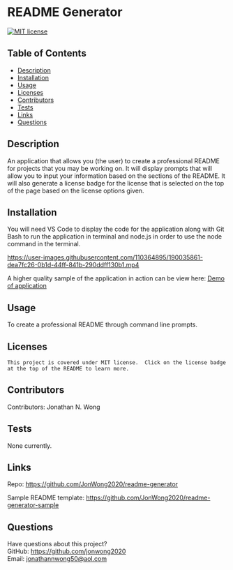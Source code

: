 # README Generator

  [![MIT license](https://img.shields.io/badge/License-MIT-green.svg)](https://lbesson.mit-license.org/)
  
  ## Table of Contents
  * [Description](#description)
  * [Installation](#installation)
  * [Usage](#usage)
  * [Licenses](#licenses)
  * [Contributors](#contributors)
  * [Tests](#tests)
  * [Links](#links)
  * [Questions](#questions)
  
  ## Description
  An application that allows you (the user) to create a professional README for projects that you may be working on.  It will display prompts that will allow you to input your information based on the sections of the README.  It will also generate a license badge for the license that is selected on the top of the page based on the license options given.
  
  ## Installation
  You will need VS Code to display the code for the application along with Git Bash to run the application in terminal and node.js in order to use the node command in the terminal.
  
  https://user-images.githubusercontent.com/110364895/190035861-dea7fc26-0b1d-44ff-841b-290ddff130b1.mp4
  
  A higher quality sample of the application in action can be view here:  [Demo of application](https://drive.google.com/file/d/1Ts-1WtqUCGR61qM5l8xtwQ5RQKnoLbXz/view)
  
  ## Usage
  To create a professional README through command line prompts.
  
  ## Licenses
    This project is covered under MIT license.  Click on the license badge at the top of the README to learn more.
  
  ## Contributors
  Contributors:  Jonathan N. Wong
  
  ## Tests
  None currently.

  ## Links 
  
  Repo:  https://github.com/JonWong2020/readme-generator
  
  Sample README template:  https://github.com/JonWong2020/readme-generator-sample
  
  ## Questions
  Have questions about this project?  
  GitHub: https://github.com/jonwong2020  
  Email: jonathannwong50@aol.com
  
  
